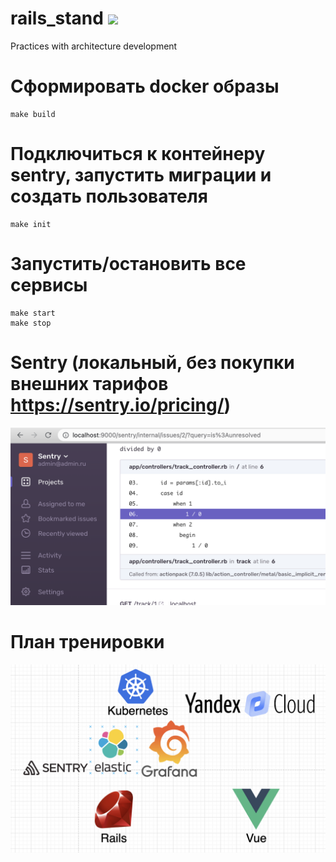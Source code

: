 # rails_stand ![](https://github.com/kirkhal0909/rails_stand/actions/workflows/rubyonrails.yml/badge.svg)
Practices with architecture development

# Сформировать docker образы
```
make build
```

# Подключиться к контейнеру **sentry**, запустить миграции и создать пользователя

```
make init
```

# Запустить/остановить все сервисы
```
make start
make stop
```

# Sentry (локальный, без покупки внешних тарифов https://sentry.io/pricing/)

![](_README/sentry.png)

# План тренировки

![](_README/plan.png)

